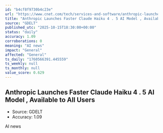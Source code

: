 ```yaml
---
id: "b4cf8f9730b4c23e"
url: "https://www.cnet.com/tech/services-and-software/anthropic-launches-faster-claude-haiku-4-5-ai-model-available-to-all-users/"
title: "Anthropic Launches Faster Claude Haiku 4 . 5 AI Model , Available to All Users"
source: "GDELT"
published_utc: "2025-10-15T18:30:00+00:00"
status: "daily"
accuracy: 1.09
corroborations: 0
meaning: "AI news"
impact: "General"
affected: "General"
ts_daily: "1760566391.445559"
ts_weekly: null
ts_monthly: null
value_score: 0.629
---
```

## Anthropic Launches Faster Claude Haiku 4 . 5 AI Model , Available to All Users

- Source: GDELT
- Accuracy: 1.09

AI news

